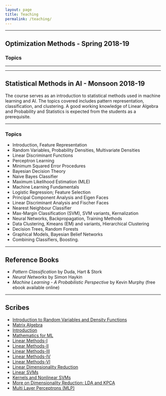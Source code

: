 ```yaml
---
layout: page
title: Teaching
permalink: /teaching/
---
```

<hr>

## Optimization Methods - Spring 2018-19

### Topics

<hr>

<hr>

## Statistical Methods in AI - Monsoon 2018-19

The course serves as an introduction to statistical methods used in machine learning and AI. The topics covered includes pattern representation, classification, and clustering. A good working knowledge of Linear Algebra and Probability and Statistics is expected from the students as a prerequisite.
<hr>

### Topics

- Introduction, Feature Representation
- Random Variables, Probability Densities, Multivariate Densities
- Linear Discriminant Functions
- Perceptron Learning
- Minimum Squared Error Procedures
- Bayesian Decision Theory
- Naive Bayes Classifier
- Maximum Likelihood Estimation (MLE)
- Machine Learning Fundamentals
- Logistic Regression; Feature Selection
- Principal Component Analysis and Eigen Faces
- Linear Discriminant Analysis and Fischer Faces
- Nearest Neighbour Classifier
- Max-Margin Classification (SVM), SVM variants, Kernalization
- Neural Networks, Backpropagation, Training Methods
- Data Clustering, Kmeans (EM) and variants, Hierarchical Clustering
- Decision Trees, Random Forests
- Graphical Models, Bayesian Belief Networks
- Combining Classifiers, Boosting.
<hr>

## Reference Books

- *Pattern Classification* by Duda, Hart & Stork
- *Neural Networks* by Simon Haykin
- *Machine Learning - A Probabilistic Perspective* by Kevin Murphy (free ebook available online)
<hr>

## Scribes

- [Introduction to Random Variables and Density Functions](/assets/smai/01_RandomVariables.pdf)
- [Matrix Algebra](/assets/smai/minka-matrix.pdf)
- [Introduction](/assets/smai/Lec01-Notes.pdf)
- [Mathematics for ML](/assets/smai/Lec02-MathBasics.pdf)
- [Linear Methods-I](/assets/smai/Lecture03-Linear_Methods_I.pdf)
- [Linear Methods-II](/assets/smai/Lecture04-Linear_Methods_II.pdf)
- [Linear Methods-III](/assets/smai/Lecture_05-Linear_Methods_III.pdf)
- [Linear Methods-IV](/assets/smai/Lecture08-Linear_Methods_IV.pdf)
- [Linear Methods-VI](/assets/smai/Lecture10-Linear_Methods_VI.pdf)
- [Linear Dimensionality Reduction](/assets/smai/L11.pdf)
- [Linear SVMs](/assets/smai/L14(1).pdf)
- [Kernels and Nonlinear SVMs](/assets/smai/L15.pdf)
- [More on Dimensionality Reduction: LDA and KPCA](/assets/smai/L16.pdf)
- [Multi Layer Perceptrons (MLP)](/assets/smai/L17-19.pdf)